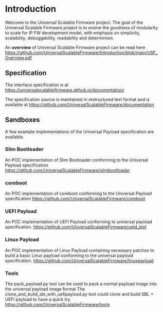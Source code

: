 # Introduction

Welcome to the Universal Scalable Firmware project. The goal of the Universal Scalable Firmware project is to evolve the goodness of modularity to scale for IP FW development model, with emphasis on simplicity, scalability, debuggability, readability and determinism.

An **overview** of Universal Scalable Firmware project can be read here https://github.com/UniversalScalableFirmware/Introduction/blob/main/USF_Overview.pdf

## Specification
 
The interface specification is at 
https://universalscalablefirmware.github.io/documentation/

The specification source is maintained in restructured text format and is available at 
https://github.com/UniversalScalableFirmware/documentation

## Sandboxes

A few example implementations of the Universal Payload specification are available.

### Slim Bootloader

An POC implementation of Slim Bootloader conforming to the Universal Payload specification
https://github.com/UniversalScalableFirmware/slimbootloader

### coreboot

An POC implementation of coreboot conforming to the Universal Payload specification
https://github.com/UniversalScalableFirmware/coreboot

### UEFI Payload

An POC implementation of UEFI Payload conforming to universal payload specification.
https://github.com/UniversalScalableFirmware/upld_test

### Linux Payload

An POC implementation of Linux Payload containing necessary patches to build a basic Linux payload conforming to the universal payload specification.
https://github.com/UniversalScalableFirmware/linuxpayload

### Tools

The pack_payload.py tool can be used to pack a normal payload image into the universal payload image format
The clone_and_build_sbl_with_uefipayload.py tool could clone and build SBL + UEFI payload to have a quick try.
https://github.com/UniversalScalableFirmware/tools
